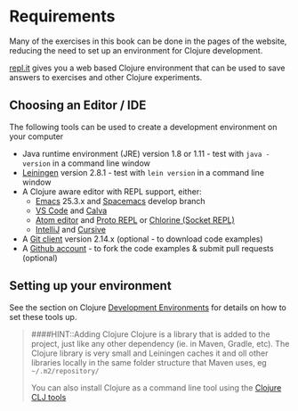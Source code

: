 # Requirements

Many of the exercises in this book can be done in the pages of the website, reducing the need to set up an environment for Clojure development.

[repl.it](https://repl.it) gives you a web based Clojure environment that can be used to save answers to exercises and other Clojure experiments.


## Choosing an Editor / IDE

The following tools can be used to create a development environment on your computer

  * Java runtime environment (JRE) version 1.8 or 1.11 - test with `java -version` in a command line window
  * [Leiningen](http://leiningen.org/) version 2.8.1 - test with `lein version` in a command line window
  * A Clojure aware editor with REPL support, either:
    - [Emacs](http://www.gnu.org/software/emacs/) 25.3.x and [Spacemacs](http://spacemacs.org/) develop branch
    - [VS Code](https://code.visualstudio.com) and [Calva](https://marketplace.visualstudio.com/items?itemName=betterthantomorrow.calva)
    - [Atom editor](https://atom.io/) and [Proto REPL](https://atom.io/packages/proto-repl) or [Chlorine (Socket REPL)](https://atom.io/packages/chlorine)
    - [IntelliJ](https://www.jetbrains.com/idea/) and [Cursive](https://cursive-ide.com/)
  * A [Git client](http://git-scm.com/) version 2.14.x (optional - to download code examples)
  * A [Github account](https://github.com) - to fork the code examples & submit pull requests (optional)


## Setting up your environment

  See the section on Clojure [Development Environments](../development-environments/) for details on how to set these tools up.


>####HINT::Adding Clojure
> Clojure is a library that is added to the project, just like any other dependency (ie. in Maven, Gradle, etc).
> The Clojure library is very small and Leiningen caches it and oll other libraries locally in the same folder structure that Maven uses, eg ` ~/.m2/repository/`
>
> You can also install Clojure as a command line tool using the [Clojure CLJ tools](https://clojure.org/guides/getting_started)
